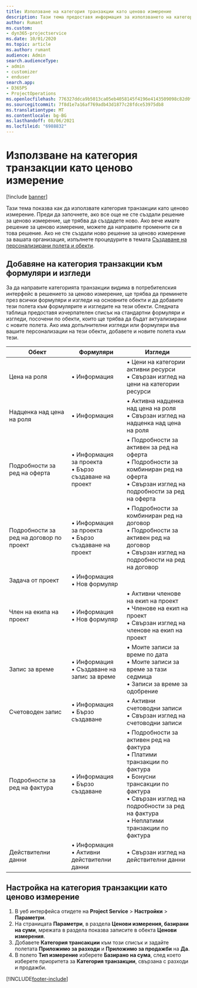```yaml
---
title: Използване на категория транзакции като ценово измерение
description: Тази тема предоставя информация за използването на категория транзакции като ценово измерение.
author: Rumant
ms.custom:
- dyn365-projectservice
ms.date: 10/01/2020
ms.topic: article
ms.author: rumant
audience: Admin
search.audienceType:
- admin
- customizer
- enduser
search.app:
- D365PS
- ProjectOperations
ms.openlocfilehash: 776327ddca9b5013ca05eb4058145f4196e4143509098c82d0f452bc9709b673
ms.sourcegitcommit: 7f8d1e7a16af769adb43d1877c28fdce53975db8
ms.translationtype: MT
ms.contentlocale: bg-BG
ms.lasthandoff: 08/06/2021
ms.locfileid: "6988832"
---
```

# <a name="use-transaction-category-as-a-pricing-dimension"></a>Използване на категория транзакции като ценово измерение

[!include [banner](../includes/psa-now-project-operations.md)]

Тази тема показва как да използвате категория транзакции като ценово измерение. Преди да започнете, ако все още не сте създали решение за ценово измерение, ще трябва да създадете ново. Ако вече имате решение за ценово измерение, можете да направите промените си в това решение. Ако не сте създали ново решение за ценово измерение за вашата организация, изпълнете процедурите в темата [Създаване на персонализирани полета и обекти](create-custom-fields-entities.md).

## <a name="add-transaction-category-to-forms-and-views"></a>Добавяне на категория транзакции към формуляри и изгледи
За да направите категорията транзакции видима в потребителския интерфейс в решението за ценово измерение, ще трябва да преминете през всички формуляри и изгледи на основните обекти и да добавите тези полета към формулярите и изгледите на тези обекти.
Следната таблица предоставя изчерпателен списък на стандартни формуляри и изгледи, посочени по обекти, които ще трябва да бъдат актуализирани с новите полета. Ако има допълнителни изгледи или формуляри във вашите персонализации на тези обекти, добавете и новите полета към тези.

|  Обект        | Формуляри     |Изгледи        |
| ------------------------------|---------------------------------|----------------------------------|
|  Цена на роля|• Информация |• Цени на категории активни ресурси<br> • Свързан изглед на цени на категории ресурси|
|  Надценка над цена на роля|• Информация|• Активна надценка над цена на роля<br>• Свързан изглед на надценка над цена на роля|
|  Подробности за ред на оферта|• Информация за проекта<br>• Бързо създаване на проект|• Подробности за активен за ред на оферта<br>• Подробности за комбиниран ред на оферта<br>• Свързан изглед на подробности за ред на оферта|
|  Подробности за ред на договор по проект|• Информация за проекта<br>• Бързо създаване на проект|• Подробности за комбиниран ред на договор<br>• Подробности за активен ред на договор<br>• Свързан изглед на подробности на ред на договор|
|  Задача от проект|• Информация<br>• Нов формуляр||
|  Член на екипа на проект|• Информация<br>• Нов формуляр|• Активни членове на екип на проект<br>• Членове на екип на проект<br>• Свързан изглед на членове на екип на проект|
|  Запис за време|• Информация<br>• Създаване на запис за време|• Моите записи за време по дата<br>• Моите записи за време за тази седмица<br>• Записи за време за одобрение|
|  Счетоводен запис|• Информация<br>• Бързо създаване|• Активни счетоводни записи<br>• Свързан изглед на счетоводни записи|
|  Подробности за ред на фактура|• Информация<br>• Бързо създаване|• Подробности за активен ред на фактура<br>• Платими транзакции по фактура<br>• Бонусни трансакции по фактура<br>• Свързан изглед на подробности за ред на фактура<br>• Неплатими транзакции по фактура|
|  Действителни данни|• Информация<br>• Активни действителни данни|• Свързан изглед на действителни данни|

## <a name="set-up-transaction-category-as-a-pricing-dimension"></a>Настройка на категория транзакции като ценово измерение

1. В уеб интерфейса отидете на **Project Service**  > **Настройки**  > **Параметри**. 
2. На страницата **Параметри**, в раздела **Ценови измерения, базирани на суми**, мрежата в раздела показва записите в обекта **Ценови измерения**.
3. Добавете **Категория трансакции** към този списък и задайте полетата **Приложимо за разходи** и **Приложимо за продажби** на **Да**.
4. В полето **Тип измерение** изберете **Базирано на сума**, след което изберете приоритета за **Категория транзакции**, свързана с разходи и продажби.


[!INCLUDE[footer-include](../includes/footer-banner.md)]